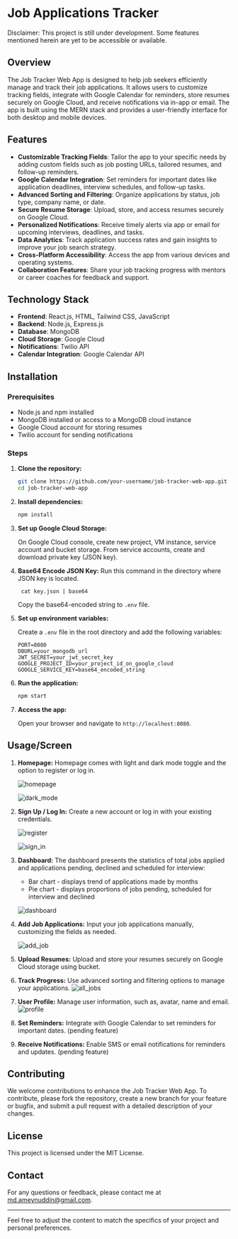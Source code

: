 # Job Applications Tracker
Disclaimer: This project is still under development. Some features mentioned herein are yet to be accessible or available.

## Overview

The Job Tracker Web App is designed to help job seekers efficiently manage and track their job applications. It allows users to customize tracking fields, integrate with Google Calendar for reminders, store resumes securely on Google Cloud, and receive notifications via in-app or email. The app is built using the MERN stack and provides a user-friendly interface for both desktop and mobile devices.

## Features

- **Customizable Tracking Fields**: Tailor the app to your specific needs by adding custom fields such as job posting URLs, tailored resumes, and follow-up reminders.
- **Google Calendar Integration**: Set reminders for important dates like application deadlines, interview schedules, and follow-up tasks.
- **Advanced Sorting and Filtering**: Organize applications by status, job type, company name, or date.
- **Secure Resume Storage**: Upload, store, and access resumes securely on Google Cloud.
- **Personalized Notifications**: Receive timely alerts via app or email for upcoming interviews, deadlines, and tasks.
- **Data Analytics**: Track application success rates and gain insights to improve your job search strategy.
- **Cross-Platform Accessibility**: Access the app from various devices and operating systems.
- **Collaboration Features**: Share your job tracking progress with mentors or career coaches for feedback and support.

## Technology Stack

- **Frontend**: React.js, HTML, Tailwind CSS, JavaScript
- **Backend**: Node.js, Express.js
- **Database**: MongoDB
- **Cloud Storage**: Google Cloud
- **Notifications**: Twilio API
- **Calendar Integration**: Google Calendar API

## Installation

### Prerequisites

- Node.js and npm installed
- MongoDB installed or access to a MongoDB cloud instance
- Google Cloud account for storing resumes
- Twilio account for sending notifications

### Steps

1. **Clone the repository:**

    ```sh
    git clone https://github.com/your-username/job-tracker-web-app.git
    cd job-tracker-web-app
    ```

2. **Install dependencies:**

    ```sh
    npm install
    ```

3.  **Set up Google Cloud Storage:**

    On Google Cloud console, create new project, VM instance, service account and bucket storage. From service accounts, create and download private key (JSON key).

5. **Base64 Encode JSON Key:**
    Run this command in the directory where JSON key is located.
   ```
    cat key.json | base64
    ```
    Copy the base64-encoded string to `.env` file.
    
6.  **Set up environment variables:**

    Create a `.env` file in the root directory and add the following variables:

    ```env
    PORT=8080
    DBURL=your_mongodb_url
    JWT_SECRET=your_jwt_secret_key
    GOOGLE_PROJECT_ID=your_project_id_on_google_cloud
    GOOGLE_SERVICE_KEY=base64_encoded_string
    
    ```

7. **Run the application:**

    ```sh
    npm start
    ```

8. **Access the app:**

    Open your browser and navigate to `http://localhost:8080`.

## Usage/Screen

1. **Homepage:**
   Homepage comes with light and dark mode toggle and the option to register or log in.

   ![homepage](client/public/output/homepage.png)
   
   ![dark_mode](client/public/output/dark_mode.png)
   
2. **Sign Up / Log In:**
   Create a new account or log in with your existing credentials.

   ![register](client/public/output/register.png)
   
   ![sign_in](client/public/output/sign_in.png)
   
3. **Dashboard:**
   The dashboard presents the statistics of total jobs applied and applications pending, declined and scheduled for interview:
   - Bar chart - displays trend of applications made by months
   - Pie chart - displays proportions of jobs pending, scheduled for interview and declined
   
   ![dashboard](client/public/output/dashboard.png)
   
5. **Add Job Applications:**
   Input your job applications manually, customizing the fields as needed.

    ![add_job](client/public/output/add_job.png)

6. **Upload Resumes:**
   Upload and store your resumes securely on Google Cloud storage using bucket.

7. **Track Progress:**
   Use advanced sorting and filtering options to manage your applications.
    ![all_jobs](client/public/output/all_jobs.png)

8. **User Profile:**
   Manage user information, such as, avatar, name and email.
   ![profile](client/public/output/profile.png)
   
9. **Set Reminders:** 
   Integrate with Google Calendar to set reminders for important dates. (pending feature)

10. **Receive Notifications:** 
   Enable SMS or email notifications for reminders and updates. (pending feature)

## Contributing

We welcome contributions to enhance the Job Tracker Web App. To contribute, please fork the repository, create a new branch for your feature or bugfix, and submit a pull request with a detailed description of your changes.

## License

This project is licensed under the MIT License.

## Contact

For any questions or feedback, please contact me at md.ameynuddin@gmail.com.

---

Feel free to adjust the content to match the specifics of your project and personal preferences.
